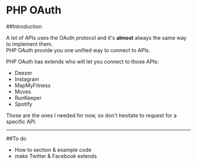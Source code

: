 PHP OAuth
=========

##Introduction

A lot of APIs uses the OAuth protocol and it's **almost** always the same way to implement them.  
PHP OAuth provide you one unified way to connect to APIs.

PHP OAuth has extends who will let you connect to those APIs:

- Deezer
- Instagram
- MapMyFitness
- Moves
- RunKeeper
- Spotify

Those are the ones I needed for now, so don't hesitate to request for a specific API.

***

##To do

- How to section & example code
- make Twitter & Facebook extends
